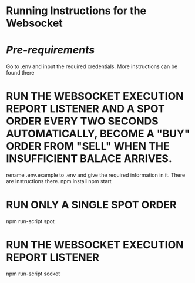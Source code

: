Running Instructions for the Websocket
==============

# *Pre-requirements*
Go to .env and input the required credentials. More instructions can be found there

# RUN THE WEBSOCKET EXECUTION REPORT LISTENER AND A SPOT ORDER EVERY TWO SECONDS AUTOMATICALLY, BECOME A "BUY" ORDER FROM "SELL" WHEN THE INSUFFICIENT BALACE ARRIVES.

rename .env.example to .env and give the required information in it. There are instructions there.
npm install
npm start

# RUN ONLY A SINGLE SPOT ORDER
npm run-script spot


# RUN THE WEBSOCKET EXECUTION REPORT LISTENER
npm run-script socket

